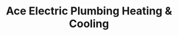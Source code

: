 ---
title: "Ace Electric Plumbing Heating & Cooling"
url: /west-branch/ace-electric-plumbing-heating-und-cooling/
shop: Allgemein
---